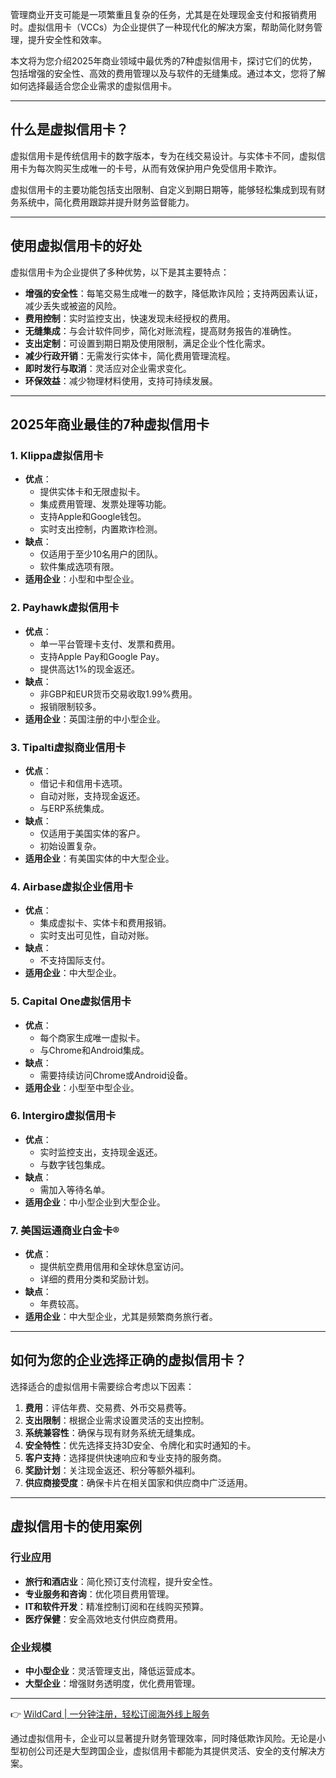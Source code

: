 管理商业开支可能是一项繁重且复杂的任务，尤其是在处理现金支付和报销费用时。虚拟信用卡（VCCs）为企业提供了一种现代化的解决方案，帮助简化财务管理，提升安全性和效率。

本文将为您介绍2025年商业领域中最优秀的7种虚拟信用卡，探讨它们的优势，包括增强的安全性、高效的费用管理以及与软件的无缝集成。通过本文，您将了解如何选择最适合您企业需求的虚拟信用卡。

---

## 什么是虚拟信用卡？

虚拟信用卡是传统信用卡的数字版本，专为在线交易设计。与实体卡不同，虚拟信用卡为每次购买生成唯一的卡号，从而有效保护用户免受信用卡欺诈。

虚拟信用卡的主要功能包括支出限制、自定义到期日期等，能够轻松集成到现有财务系统中，简化费用跟踪并提升财务监督能力。

---

## 使用虚拟信用卡的好处

虚拟信用卡为企业提供了多种优势，以下是其主要特点：

- **增强的安全性**：每笔交易生成唯一的数字，降低欺诈风险；支持两因素认证，减少丢失或被盗的风险。
- **费用控制**：实时监控支出，快速发现未经授权的费用。
- **无缝集成**：与会计软件同步，简化对账流程，提高财务报告的准确性。
- **支出定制**：可设置到期日期及使用限制，满足企业个性化需求。
- **减少行政开销**：无需发行实体卡，简化费用管理流程。
- **即时发行与取消**：灵活应对企业需求变化。
- **环保效益**：减少物理材料使用，支持可持续发展。

---

## 2025年商业最佳的7种虚拟信用卡

### 1. Klippa虚拟信用卡
- **优点**：
  - 提供实体卡和无限虚拟卡。
  - 集成费用管理、发票处理等功能。
  - 支持Apple和Google钱包。
  - 实时支出控制，内置欺诈检测。
- **缺点**：
  - 仅适用于至少10名用户的团队。
  - 软件集成选项有限。
- **适用企业**：小型和中型企业。

### 2. Payhawk虚拟信用卡
- **优点**：
  - 单一平台管理卡支付、发票和费用。
  - 支持Apple Pay和Google Pay。
  - 提供高达1%的现金返还。
- **缺点**：
  - 非GBP和EUR货币交易收取1.99%费用。
  - 报销限制较多。
- **适用企业**：英国注册的中小型企业。

### 3. Tipalti虚拟商业信用卡
- **优点**：
  - 借记卡和信用卡选项。
  - 自动对账，支持现金返还。
  - 与ERP系统集成。
- **缺点**：
  - 仅适用于美国实体的客户。
  - 初始设置复杂。
- **适用企业**：有美国实体的中大型企业。

### 4. Airbase虚拟企业信用卡
- **优点**：
  - 集成虚拟卡、实体卡和费用报销。
  - 实时支出可见性，自动对账。
- **缺点**：
  - 不支持国际支付。
- **适用企业**：中大型企业。

### 5. Capital One虚拟信用卡
- **优点**：
  - 每个商家生成唯一虚拟卡。
  - 与Chrome和Android集成。
- **缺点**：
  - 需要持续访问Chrome或Android设备。
- **适用企业**：小型至中型企业。

### 6. Intergiro虚拟信用卡
- **优点**：
  - 实时监控支出，支持现金返还。
  - 与数字钱包集成。
- **缺点**：
  - 需加入等待名单。
- **适用企业**：中小型企业到大型企业。

### 7. 美国运通商业白金卡®
- **优点**：
  - 提供航空费用信用和全球休息室访问。
  - 详细的费用分类和奖励计划。
- **缺点**：
  - 年费较高。
- **适用企业**：中大型企业，尤其是频繁商务旅行者。

---

## 如何为您的企业选择正确的虚拟信用卡？

选择适合的虚拟信用卡需要综合考虑以下因素：

1. **费用**：评估年费、交易费、外币交易费等。
2. **支出限制**：根据企业需求设置灵活的支出控制。
3. **系统兼容性**：确保与现有财务系统无缝集成。
4. **安全特性**：优先选择支持3D安全、令牌化和实时通知的卡。
5. **客户支持**：选择提供快速响应和专业支持的服务商。
6. **奖励计划**：关注现金返还、积分等额外福利。
7. **供应商接受度**：确保卡片在相关国家和供应商中广泛适用。

---

## 虚拟信用卡的使用案例

### 行业应用
- **旅行和酒店业**：简化预订支付流程，提升安全性。
- **专业服务和咨询**：优化项目费用管理。
- **IT和软件开发**：精准控制订阅和在线购买预算。
- **医疗保健**：安全高效地支付供应商费用。

### 企业规模
- **中小型企业**：灵活管理支出，降低运营成本。
- **大型企业**：增强财务透明度，优化费用管理。

---

👉 [WildCard | 一分钟注册，轻松订阅海外线上服务](https://bit.ly/bewildcard)

通过虚拟信用卡，企业可以显著提升财务管理效率，同时降低欺诈风险。无论是小型初创公司还是大型跨国企业，虚拟信用卡都能为其提供灵活、安全的支付解决方案。